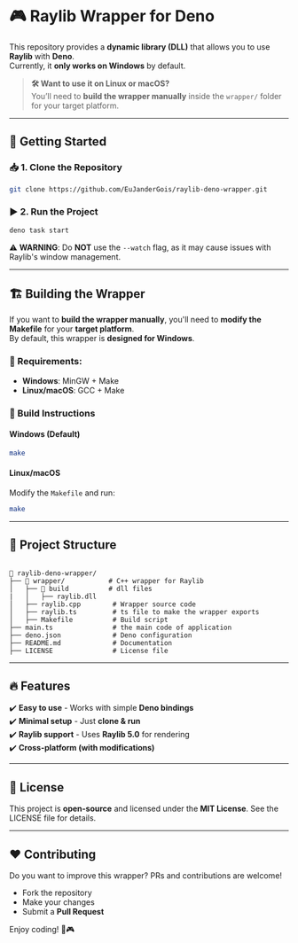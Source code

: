 # 🎮 Raylib Wrapper for Deno

[](https://deno.land)

[](https://www.raylib.com/)  

[](#)  

This repository provides a **dynamic library (DLL)** that allows you to use **Raylib** with **Deno**.  
Currently, it **only works on Windows** by default.

> **🛠 Want to use it on Linux or macOS?**  
> You’ll need to **build the wrapper manually** inside the `wrapper/` folder for your target platform.

---

## 🚀 Getting Started

### 📥 1. Clone the Repository

``` bash
git clone https://github.com/EuJanderGois/raylib-deno-wrapper.git
```

### ▶️ 2. Run the Project


```bash
deno task start
```

⚠️ **WARNING**: Do **NOT** use the `--watch` flag, as it may cause issues with Raylib's window management.

---

## 🏗️ Building the Wrapper

If you want to **build the wrapper manually**, you'll need to **modify the Makefile** for your **target platform**.  
By default, this wrapper is **designed for Windows**.

### 📌 Requirements:

- **Windows**: MinGW + Make
- **Linux/macOS**: GCC + Make

### 🔧 Build Instructions

#### **Windows (Default)**

```bash
make
```

#### **Linux/macOS**

Modify the `Makefile` and run:

```bash
make
```

---

## 📁 Project Structure


```pgsql

📂 raylib-deno-wrapper/
├── 📂 wrapper/           # C++ wrapper for Raylib
│   ├── 📂 build          # dll files
|	│   ├── raylib.dll
│   ├── raylib.cpp        # Wrapper source code
│   ├── raylib.ts         # ts file to make the wrapper exports
│   ├── Makefile          # Build script
├── main.ts               # the main code of application
├── deno.json             # Deno configuration
├── README.md             # Documentation
├── LICENSE               # License file
```

---

## 🔥 Features

✔️ **Easy to use** - Works with simple **Deno bindings**  
✔️ **Minimal setup** - Just **clone & run**  
✔️ **Raylib support** - Uses **Raylib 5.0** for rendering  
✔️ **Cross-platform (with modifications)**

---

## 📜 License

This project is **open-source** and licensed under the **MIT License**. See the LICENSE file for details.

---

## ❤️ Contributing

Do you want to improve this wrapper? PRs and contributions are welcome!

- Fork the repository
- Make your changes
- Submit a **Pull Request**

Enjoy coding! 🚀🎮
